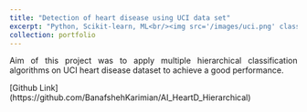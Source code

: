 ```yaml
---
title: "Detection of heart disease using UCI data set"
excerpt: "Python, Scikit-learn, ML<br/><img src='/images/uci.png' class="center">"
collection: portfolio
---
```

<p align="justify"> Aim of this project was to apply multiple hierarchical classification algorithms on UCI heart disease dataset to achieve a good performance. </p>
[Github Link](https://github.com/BanafshehKarimian/AI_HeartD_Hierarchical)